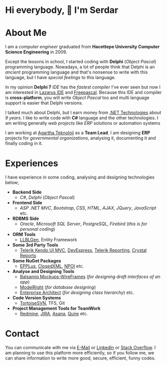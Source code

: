 # Hi everybody, 👋 I'm Serdar

# About Me

I am a *computer engineer* graduated from **Hacettepe University Computer Science Engineering** in 2009.

Except the lessons in school, I started coding with **Delphi** (*Object Pascal*) programming language. Nowadays, a lot of people think that Delphi is an *ancient* programming language and that's nonsense to write with this language, but I have *special feelings* to this language.

In my opinion **Delphi 7** *IDE* has the *fastest compiler* I've ever seen but now I am interested in [Lazarus IDE](https://www.lazarus-ide.org/) and [Freepascal](https://www.freepascal.org/). Because this IDE and compiler is **cross-platform**, you will write *Object Pascal* too and multi language support is easier that Delphi versions.

I talked much about Delphi, but I earn money from [.NET Technologies](https://dotnet.microsoft.com/) about *9 years*. I like to write code with **C#** language and the other technologies. I am writing generally *web projects* like *ERP* solutions or automation systems

I am working at [Agartha Teknoloji](https://www.agarthateknoloji.com.tr/) as a **Team Lead**. I am designing **ERP** projects for *governmental organizations*, analysing it, documenting it and finally coding in it.

# Experiences

I have experience in some coding, analysing and designing technologies below;

 - **Backend Side**
    + *C#*, *Delphi* (*Object Pascal*)
 - **Frontend Side**
    + *ASP .NET MVC*, *Bootstrap*, *CSS*, *HTML*, *AJAX*, *JQuery*, *JavaScript* etc.
 - **RDBMS Side**
    + *Oracle*, *Microsoft SQL Server*, *PostgreSQL*, *Firebird* (*this is for personal coding*)
 - **ORM Tools**
    + [LLBLGen](https://www.llblgen.com/), Entity Framework
 - **Some 3rd Party Tools**
    + [Telerik Kendo UI MVC](https://demos.telerik.com/aspnet-mvc/), [DevExpress](https://www.devexpress.com/), [Telerik Reporting](https://www.telerik.com/products/reporting.aspx), [Crystal Reports](https://www.crystalreports.com/)
 - **Some NuGet Packages**
    + [EPPLus](https://epplussoftware.com/), [ClosedXML](https://github.com/ClosedXML/ClosedXML), [NPOI](https://www.nuget.org/packages/NPOI/) etc.
 - **Analyse and Designing Tools**
    + [Balsamiq Mockups-WireFrames](https://balsamiq.com/wireframes/) (*for designing draft interfaces of an app*)
    + [ModelRight](https://modelright.com/) (*for database designing*)
    + [Enterprise Architect](https://sparxsystems.com/products/ea/index.html) (*for designing class hierarchy*) etc.
 - **Code Version Systems**
    + [TortoiseSVN](https://tortoisesvn.net/), TFS, Git
 - **Project Management Tools for TeamWork**
    + [Redmine](https://www.redmine.org/), [JIRA](https://www.atlassian.com/software/jira), [Asana](https://app.asana.com/), [Quire](https://quire.io/) etc.
	
# Contact

You can communicate with me via [E-Mail](serdargul@outlook.com) or [LinkedIn](https://www.linkedin.com/in/serdar-g%C3%BCl-ba5352126/) or [Stack Overflow](https://stackoverflow.com/users/17190208/serdar-gul). I am planning to use this platform more efficiently, so if you follow me, we can share information to write more good, secure, efficient, funny codes.
